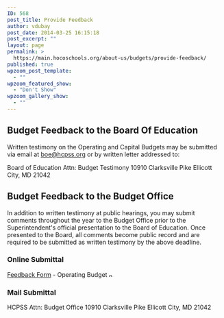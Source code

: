 ```yaml
---
ID: 568
post_title: Provide Feedback
author: vdubay
post_date: 2014-03-25 16:15:18
post_excerpt: ""
layout: page
permalink: >
  https://main.hocoschools.org/about-us/budgets/provide-feedback/
published: true
wpzoom_post_template:
  - ""
wpzoom_featured_show:
  - "Don't Show"
wpzoom_gallery_show:
  - ""
---
```

<h2>Budget Feedback to the Board Of Education</h2>

<p>Written testimony on the Operating and Capital Budgets may be submitted via email at <a href="mailto:boe@hcpss.org?Subject=Budget Testimony">boe@hcpss.org</a> or by written letter addressed to:

<p>Board of Education
Attn: Budget Testimony
10910 Clarksville Pike
Ellicott City, MD 21042</p>

<h2>Budget Feedback to the Budget Office</h2>

<p>In addition to written testimony at public hearings, you may submit comments throughout the year to the Budget Office prior to the Superintendent's official presentation to the Board of Education. Once presented to the Board, all comments become public record and are required to be submitted as written testimony by the above deadline.</p>

<h3>Online Submittal</h3>

<a href="https://docs.google.com/a/hcpss.me/spreadsheet/viewform?formkey=dFdVWEZXaVpOMUFRX2pJdDhycnlIOXc6MQ" target="_blank">Feedback Form</a> - Operating Budget <img alt="new webpage" src="/f/images/new_webpage.gif" width="11" height="10" align="bottom" border="0" />

<h3>Mail Submittal</h3>

<p>HCPSS
Attn: Budget Office
10910 Clarksville Pike
Ellicott City, MD 21042</p>
